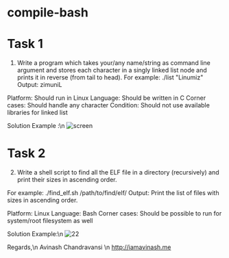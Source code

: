 # compile-bash

# Task 1

1. Write a program which takes your/any name/string as command line argument and stores each character in a singly linked list node and prints it in reverse (from tail to head).
For example: ./list "Linumiz"
Output: zimuniL
 
Platform: Should run in Linux
Language: Should be written in C
Corner cases: Should handle any character
Condition: Should not use available libraries for linked list

Solution Example :\n
![screen](https://user-images.githubusercontent.com/56585018/91430524-a4ff3980-e87c-11ea-8f15-3c02549268c7.png)

# Task 2

2. Write a shell script to find all the ELF file in a directory (recursively) and print their sizes in ascending order.
 
For example: ./find_elf.sh /path/to/find/elf/
Output: Print the list of files with sizes in ascending order.
 
Platform: Linux
Language: Bash
Corner cases: Should be possible to run for system/root filesystem as well

Solution Example:\n
![22](https://user-images.githubusercontent.com/56585018/91430806-0c1cee00-e87d-11ea-8491-538652cde7f1.png)


Regards,\n
Avinash Chandravansi \n
http://iamavinash.me
